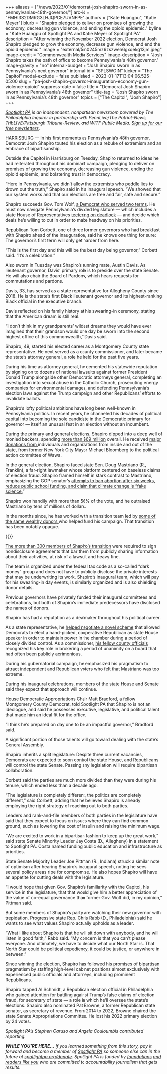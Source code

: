 +++
aliases = ["/news/2023/01/democrat-josh-shapiro-sworn-in-as-pennsylvanias-48th-governor/"]
arc-id = "FMHI3S2DMRG3LHJQPCE7UVNFPE"
authors = ["Kate Huangpu", "Katie Meyer"]
blurb = "Shapiro pledged to deliver on promises of growing the economy, decreasing gun violence, and ending the opioid epidemic."
byline = "Kate Huangpu of Spotlight PA and Katie Meyer of Spotlight PA"
description = "After winning the November 2022 election, Democrat Josh Shapiro pledged to grow the economy, decrease gun violence, and end the opioid epidemic."
image = "external/5m0245mz6zszweh6gxqekg13jm.jpeg"
image-credit = "Commonwealth Media Services"
image-description = "Josh Shapiro takes the oath of office to become Pennsylvania's 48th governor."
image-gravity = "no"
internal-budget = "Josh Shapiro sworn in as Pennsylvania's next governor"
internal-id = "SPLSWOIN"
kicker = "The Capitol"
modal-exclude = false
published = 2023-01-17T13:04:06.525-05:00
slug = "pa-josh-shapiro-governor-inauguration-economy-gun-violence-opioid"
suppress-date = false
title = "Democrat Josh Shapiro sworn in as Pennsylvania’s 48th governor"
title-tag = "Josh Shapiro sworn in as Pennsylvania’s 48th governor"
topics = ["The Capitol", "Josh Shapiro"]
+++

<a href="https://www.spotlightpa.org/"><i>Spotlight PA</i></a><i> is an independent, nonpartisan newsroom powered by The Philadelphia Inquirer in partnership with PennLive/The Patriot-News, TribLIVE/Pittsburgh Tribune-Review, and WITF Public Media. </i><a href="https://www.spotlightpa.org/newsletters"><i>Sign up for our free newsletters</i></a><i>.</i>

HARRISBURG — In his first moments as Pennsylvania’s 48th governor, Democrat Josh Shapiro touted his election as a rebuke of extremism and an embrace of bipartisanship.

Outside the Capitol in Harrisburg on Tuesday, Shapiro returned to ideas he had reiterated throughout his dominant campaign, pledging to deliver on promises of growing the economy, decreasing gun violence, ending the opioid epidemic, and bolstering trust in democracy.

“Here in Pennsylvania, we didn’t allow the extremists who peddle lies to drown out the truth,” Shapiro said in his inaugural speech. “We showed that our system works and that our elections are free and fair, safe and secure.”

<script src="https://www.spotlightpa.org/embed.js" async></script><div data-spl-embed-version="1" data-spl-src="https://www.spotlightpa.org/embeds/newsletter/"></div>


Shapiro succeeds Gov. Tom Wolf, <a href="https://www.spotlightpa.org/news/2023/01/pa-tom-wolf-josh-shapiro-legacy-education-spending-covid-business-shutdowns/">a Democrat who served two terms</a>. He must now navigate Pennsylvania’s divided legislature — which includes a state House of Representatives <a href="https://www.spotlightpa.org/news/2023/01/pa-house-speaker-mark-rozzi-resign-jim-gregory-clergy-abuse-amendment/">teetering on deadlock</a> — and decide which deals he’s willing to cut in order to make headway on his priorities.

Republican Tom Corbett, one of three former governors who had breakfast with Shapiro ahead of the inauguration, said he knows one thing for sure: The governor’s first term will only get harder from here.

“This is the first day and this will be the best day being governor,” Corbett said. “It’s a celebration.”

Also sworn in Tuesday was Shapiro’s running mate, Austin Davis. As lieutenant governor, Davis’ primary role is to preside over the state Senate. He will also chair the Board of Pardons, which hears requests for commutations and pardons.

Davis, 33, has served as a state representative for Allegheny County since 2018. He is the state’s first Black lieutenant governor and its highest-ranking Black official in the executive branch.

Davis reflected on his family history at his swearing-in ceremony, stating that the American dream is still real.

“I don’t think in my grandparents’ wildest dreams they would have ever imagined that their grandson would one day be sworn into the second highest office of this commonwealth,” Davis said.

Shapiro, 49, started his elected career as a Montgomery County state representative. He next served as a county commissioner, and later became the state’s attorney general, a role he held for the past five years.

During his time as attorney general, he cemented his statewide reputation by signing on to dozens of national lawsuits against former President Donald Trump alongside other Democratic attorneys general, completing an investigation into sexual abuse in the Catholic Church, prosecuting energy companies for environmental damages, and defending Pennsylvania’s election laws against the Trump campaign and other Republicans’ efforts to invalidate ballots.

Shapiro’s lofty political ambitions have long been well-known in Pennsylvania politics. In recent years, he channeled his decades of political capital into becoming the sole candidate in the Democratic primary for governor — itself an unusual feat in an election without an incumbent.

During the primary and general elections, Shapiro dipped into a deep well of monied backers, spending <a href="https://www.spotlightpa.org/news/2022/12/pa-governor-race-spending-record-campaign-finance/">more than $69 million</a> overall. He received <a href="https://www.spotlightpa.org/news/2022/09/pa-election-2022-shapiro-mastriano-governor-race-donors-spending/">major donations from </a>individuals and organizations from inside and out of the state, from former New York City Mayor Michael Bloomberg to the political action committee of Wawa.

In the general election, Shapiro faced state Sen. Doug Mastriano (R., Franklin), a far-right lawmaker whose platform centered on baseless claims of election fraud. Shapiro framed himself in stark contrast to Mastriano, emphasizing the GOP senator’s <a href="https://www.spotlightpa.org/news/2022/09/pa-election-2022-mastriano-shapiro-governor-race-complete-guide/#spl-abortion">attempts to ban abortion after six weeks, reduce public school funding, and claim that climate change is “fake science.</a>”

Shapiro won handily with more than 56% of the vote, and he outraised Mastriano by tens of millions of dollars.

In the months since, he has worked with a transition team led by <a href="https://www.spotlightpa.org/news/2022/12/pa-election-2022-governor-josh-shapiro-transition-teams/">some of the same wealthy donors </a>who helped fund his campaign. That transition has been notably opaque.

{{<picture src="external/fdyx1q1t5bmwk2mg4hk5955r2m.jpeg" description="Austin Davis (center) is sworn in as lieutenant governor flanked by his wife Blayre Holmes Davis (right)." caption="Austin Davis (center) is sworn in as lieutenant governor flanked by his wife Blayre Holmes Davis (right)." credit="Commonwealth Media Services">}} 

<a href="https://www.spotlightpa.org/news/2022/12/pa-josh-shapiro-governor-transition-team-full-list/">The more than 300 members of Shapiro’s transition</a> were required to sign nondisclosure agreements that bar them from publicly sharing information about their activities, at risk of a lawsuit and heavy fine.

The team is organized under the federal tax code as a so-called “dark money” group and does not have to publicly disclose the private interests that may be underwriting its work. Shapiro’s inaugural team, which will pay for his swearing-in day events, is similarly organized and is also shielding donor details.

Previous governors have privately funded their inaugural committees and celebrations, but both of Shapiro’s immediate predecessors have disclosed the names of donors.

Shapiro has had a reputation as a dealmaker throughout his political career.

As a state representative, he <a href="https://www.phillymag.com/news/2007/11/20/politics-cleaning-house-dec2007/">helped negotiate a novel scheme</a> that allowed Democrats to elect a hand-picked, cooperative Republican as state House speaker in order to maintain power in the chamber during a period of closely divided control. As a commissioner, <a href="https://whyy.org/articles/for-josh-shapiro-the-only-dem-candidate-for-pa-governor-its-all-going-according-to-plan/">his fellow county officials</a> recognized his key role in brokering a period of unanimity on a board that had often been publicly acrimonious.

During his gubernatorial campaign, he emphasized his pragmatism to attract independent and Republican voters who felt that Mastriano was too extreme.

During his inaugural celebrations, members of the state House and Senate said they expect that approach will continue.

House Democratic Appropriations Chair Matt Bradford, a fellow Montgomery County Democrat, told Spotlight PA that Shapiro is not an ideologue, and said he possesses executive, legislative, and political talent that made him an ideal fit for the office.

“I think he’s prepared on day one to be an impactful governor,” Bradford said.

A significant portion of those talents will go toward dealing with the state’s General Assembly.

Shapiro inherits a split legislature: Despite three current vacancies, Democrats are expected to soon control the state House, and Republicans will control the state Senate. Passing any legislation will require bipartisan collaboration.

Corbett said the parties are much more divided than they were during his tenure, which ended less than a decade ago.

“The legislature is completely different, the politics are completely different,” said Corbett, adding that he believes Shapiro is already employing the right strategy of reaching out to both parties.

Leaders and rank-and-file members of both parties in the legislature have said that they expect to focus on issues where they can find common ground, such as lowering the cost of insulin and raising the minimum wage.

“We are excited to work in a bipartisan fashion to keep up the great work,” said state Senate Minority Leader Jay Costa (D., Allegheny) in a statement to Spotlight PA. Costa named funding public education and infrastructure as priorities.

State Senate Majority Leader Joe Pittman (R., Indiana) struck a similar note of optimism after hearing Shapiro’s inaugural speech, noting he sees several policy areas ripe for compromise. He also hopes Shapiro will have an appetite for cutting deals with the legislature.

“I would hope that given Gov. Shapiro’s familiarity with the Capitol, his service in the legislature, that that would give him a better appreciation of the value of co-equal governance than former Gov. Wolf did, in my opinion,” Pittman said.

<script src="https://www.spotlightpa.org/embed.js" async></script><div data-spl-embed-version="1" data-spl-src="https://www.spotlightpa.org/embeds/donate/"></div>


But some members of Shapiro’s party are watching their new governor with trepidation. Progressive state Rep. Chris Rabb (D., Philadelphia) said he wants to see what values Shapiro actually upholds as a leader.

“What I like about Shapiro is that he will sit down with anybody, and he will listen in good faith,” Rabb said. “My concern is that you can’t please everyone. And ultimately, we have to decide what our North Star is. That North Star could be political expediency, it could be justice, or anywhere in between.”

Since winning the election, Shapiro has followed his promises of bipartisan pragmatism by staffing high-level cabinet positions almost exclusively with experienced public officials and attorneys, including prominent Republicans.

Shapiro tapped Al Schmidt, a Republican election official in Philadelphia who gained attention for battling against Trump’s false claims of election fraud, for secretary of state — a role in which he’ll oversee the state’s elections. Shapiro also nominated Pat Browne, a former Republican state senator, as secretary of revenue. From 2014 to 2022, Browne chaired the state Senate Appropriations Committee. He lost his 2022 primary election by 24 votes.

<i>Spotlight PA’s Stephen Caruso and Angela Couloumbis contributed reporting. </i>

<i><b>WHILE YOU’RE HERE...</b></i><i> If you learned something from this story, pay it forward and become a member of </i><a href="https://www.spotlightpa.org/"><i>Spotlight PA</i></a><i> so someone else can in the future at </i><a href="https://www.spotlightpa.org/donate"><i>spotlightpa.org/donate</i></a><i>. Spotlight PA is funded by</i><a href="https://www.spotlightpa.org/support"><i> foundations</i></a><i> </i><a href="https://www.spotlightpa.org/support"><i>and readers like you</i></a><i> who are committed to accountability journalism that gets results.</i>

